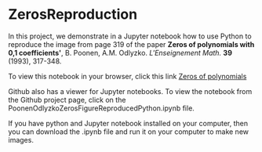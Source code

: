 # ZerosReproduction

In this project, we demonstrate in a Jupyter notebook how to use Python to reproduce the image from page 319 of the paper
**Zeros of polynomials with 0,1 coefficients'**, B. Poonen, A.M. Odlyzko. *L'Enseignement Math.* **39** (1993), 317-348.

To view this notebook in your browser, click this link <a href="jeremyallenjacobson.github.io/ZerosReproduction/PoonenOdlyzkoZerosFigureReproducedPython.html">Zeros of polynomials</a>

Github also has a viewer for Jupyter notebooks. To view the notebook from the Github project page, click on the PoonenOdlyzkoZerosFigureReproducedPython.ipynb file.

If you have python and Jupyter notebook installed on your computer, then you can download the .ipynb file and run it on your computer to make new images.

